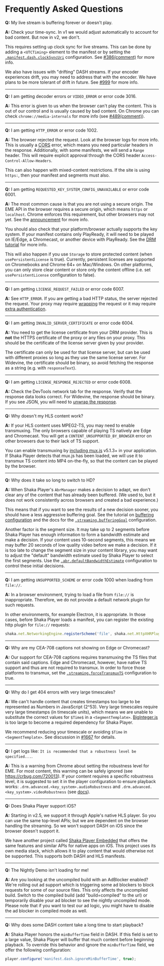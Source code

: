 # Frequently Asked Questions

**Q:** My live stream is buffering forever or doesn't play.

**A:** Check your time-sync.  In v1 we would adjust automatically to account for
bad content.  But now in v2, we don't.

This requires setting up clock sync for live streams.  This can be done by
adding a `<UTCTiming>` element to the manifest or by setting the
[`.manifest.dash.clockSyncUri`][DashManifestConfiguration] configuration.
See [#386(comment)][386] for more info.

We also have issues with "drifting" DASH streams.  If your encoder experiences
drift, you may need to address that with the encoder.  We have plans to be
more tolerant of drift in future.  See [#999][999] for more info.

<hr>

**Q:** I am getting decoder errors or `VIDEO_ERROR` or error code 3016.

**A:** This error is given to us when the browser can't play the content.  This
is out of our control and is usually caused by bad content.  On Chrome you can
check `chrome://media-internals` for more info (see [#489(comment)][489]).

<hr>

**Q:** I am getting `HTTP_ERROR` or error code 1002.

**A:** The browser rejected the request.  Look at the browser logs for more
info.  This is usually a [CORS][] error, which means you need particular
headers in the response.  Additionally, with some manifests, we will send a
`Range` header.  This will require explicit approval through the CORS header
`Access-Control-Allow-Headers`.

This can also happen with mixed-content restrictions.  If the site is using
`https:`, then your manifest and segments must also.

<hr>

**Q:** I am getting `REQUESTED_KEY_SYSTEM_CONFIG_UNAVAILABLE` or error code
6001.

**A:** The most common cause is that you are not using a secure origin.  The
EME API in the browser requires a secure origin, which means `https` or
`localhost`.  Chrome enforces this requirement, but other browsers may not yet.
See the [announcement][eme_https] for more info.

You should also check that your platform/browser actually supports the key
system.  If your manifest contains only PlayReady, it will need to be played on
IE/Edge, a Chromecast, or another device with PlayReady.
See the [DRM tutorial][drm_tutorial] for more info.

This will also happen if you use `Storage` to store protected content (when
`usePersistentLicense` is true).  Currently, persistent licenses are supported
on Chromebooks and Chrome 64+ on Mac/Windows.  On other platforms, you can only
store clear content or store only the content offline (i.e. set
`usePersistentLicense` configuration to false).

<hr>

**Q:** I am getting `LICENSE_REQUEST_FAILED` or error code 6007.

**A:** See `HTTP_ERROR`.  If you are getting a bad HTTP status, the server
rejected the request.  Your proxy may require [wrapping][wrapping] the request
or it may require [extra authentication][auth].

<hr>

**Q:** I am getting `INVALID_SERVER_CERTIFICATE` or error code 6004.

**A:** You need to get the license certificate from your DRM provider.  This is
**not** the HTTPS certificate of the proxy or any files on your proxy.  This
should be the certificate of the license server given by your provider.

The certificate can only be used for that license server, but can be used with
different proxies so long as they use the same license server.  For Widevine,
the certificate should be binary, so avoid fetching the response as a string
(e.g. with `responseText`).

<hr>

**Q:** I am getting `LICENSE_RESPONSE_REJECTED` or error code 6008.

**A:** Check the DevTools network tab for the response.  Verify that the
response data looks correct.  For Widevine, the response should be binary.  If
you see JSON, you will need to [unwrap the response][wrapping].

<hr>

**Q:** Why doesn't my HLS content work?

**A:** If your HLS content uses MPEG2-TS, you may need to enable transmuxing.
The only browsers capable of playing TS natively are Edge and Chromecast.  You
will get a `CONTENT_UNSUPPORTED_BY_BROWSER` error on other browsers due to
their lack of TS support.

You can enable transmuxing by [including mux.js][] v5.1.3+ in your application.
If Shaka Player detects that mux.js has been loaded, we will use it to transmux
TS content into MP4 on-the-fly, so that the content can be played by the
browser.

<hr>

**Q:** Why does it take so long to switch to HD?

**A:** When Shaka Player's `AbrManager` makes a decision to adapt, we don't
clear any of the content that has already been buffered.  (We used to, but it
does not work consistently across browsers and created a bad experience.)

This means that if you want to see the results of a new decision sooner, you
should have a less aggressive buffering goal.  See the tutorial on [buffering
configuration][buffering] and the docs for the
[`.streaming.bufferingGoal`][StreamingConfiguration] configuration.

Another factor is the segment size.  It may take up to 2 segments before Shaka
Player has enough information to form a bandwidth estimate and make a decision.
If your content uses 10-second segments, this means we may buffer 20 seconds
of low quality video before we make a decision.  If it is too late to change
the segment size in your content library, you may want to adjust the "default"
bandwidth estimate used by Shaka Player to select the first segments.  Use the
[`.abr.defaultBandwidthEstimate`][AbrConfiguration] configuration to control
these initial decisions.

<hr>

**Q:** I am getting `UNSUPPORTED_SCHEME` or error code 1000 when loading from
`file://`.

**A:** In a browser environment, trying to load a file from `file://` is
inappropriate. Therefore, we do not provide a default network plugin for such
requests.

In other environments, for example Electron, it is appropriate.
In those cases, before Shaka Player loads a manifest, you can register the
existing http plugin for `file://` requests:
```js
shaka.net.NetworkingEngine.registerScheme('file', shaka.net.HttpXHRPlugin);
```

<hr>

**Q:** Why are my CEA-708 captions not showing on Edge or Chromecast?

**A:** Our support for CEA-708 captions requires transmuxing the TS files that
contain said captions.  Edge and Chromecast, however, have native TS support and
thus are not required to transmux.
In order to force those platforms to transmux, set the
[`.streaming.forceTransmuxTS`][StreamingConfiguration] configuration to true.

<hr>

**Q:** Why do I get 404 errors with very large timescales?

**A:** We can't handle content that creates timestamps too large to be
represented as Numbers in JavaScript (2^53).  Very large timescales require very
large timestamps (in timescale units), which means we are unable to substitute
the correct values for `$Time$` in a `<SegmentTemplate>`.  [BigInteger.js][] is
too large to become a required dependency for Shaka Player.

We recommend reducing your timescale or avoiding `$Time` in `<SegmentTemplate>`.
See discussion in [#1667][1667] for details.

<hr>

**Q:** I get logs like: `It is recommended that a robustness level be
specified...`.

**A:** This is a warning from Chrome about setting the robustness level for EME.
For most content, this warning can be safely ignored (see
<https://crbug.com/720013>).  If your content requires a specific robustness
level, it is suggested to set it in the player configuration to ensure playback
works: `.drm.advanced.<key_system>.audioRobustness` and
`.drm.advanced.<key_system>.videoRobustness` (see
[docs][AdvancedDrmConfiguration]).

<hr>

**Q:** Does Shaka Player support iOS?

**A:** Starting in v2.5, we support it through Apple's native HLS player.  So
you can use the same top-level APIs; but we are dependent on the browser
handling the streaming.  So we won't support DASH on iOS since the browser
doesn't support it.

We have another project called [Shaka Player Embedded][] that offers the same
features and similar APIs for native apps on iOS.  This project uses its own
media stack, which allows it to play content that would otherwise not be
supported.  This supports both DASH and HLS manifests.

<hr>

**Q:** The Nightly Demo isn't loading for me!

**A:** Are you looking at the uncompiled build with an AdBlocker enabled?
We're rolling out ad support which is triggering some ad blockers to block
requests for some of our source files. This only affects the uncompiled build.
Switch to the compiled build (add "build=compiled" to the url) or temporarily
disable your ad blocker to see the nightly uncompiled mode.
Please note that if you want to test our ad logic, you might have to disable
the ad blocker in compiled mode as well.

<hr>

**Q:** Why does some DASH content take a long time to start playback?

**A:** Shaka Player honors the `minBufferTime` field in DASH.  If this field is
set to a large value, Shaka Player will buffer that much content before
beginning playback.  To override this behavior and ignore the `minBufferTime`
field, we offer the following configuration:

```js
player.configure('manifest.dash.ignoreMinBufferTime', true);
```

[386]: https://github.com/google/shaka-player/issues/386#issuecomment-227898001
[489]: https://github.com/google/shaka-player/issues/489#issuecomment-240466224
[743]: https://github.com/google/shaka-player/issues/743
[887]: https://github.com/google/shaka-player/issues/887
[999]: https://github.com/google/shaka-player/issues/999
[1667]: https://github.com/google/shaka-player/issues/1667
[AbrConfiguration]: https://shaka-player-demo.appspot.com/docs/api/shaka.extern.html#.AbrConfiguration
[AdvancedDrmConfiguration]: https://shaka-player-demo.appspot.com/docs/api/shakaExtern.html#.AdvancedDrmConfiguration
[BigInteger.js]: https://github.com/peterolson/BigInteger.js
[CORS]: https://developer.mozilla.org/en-US/docs/Web/HTTP/Access_control_CORS
[DashManifestConfiguration]: https://shaka-player-demo.appspot.com/docs/api/shaka.extern.html#.DashManifestConfiguration
[Shaka Player Embedded]: https://github.com/google/shaka-player-embedded
[StreamingConfiguration]: https://shaka-player-demo.appspot.com/docs/api/shaka.extern.html#.StreamingConfiguration
[auth]: https://shaka-player-demo.appspot.com/docs/api/tutorial-license-server-auth.html
[buffering]: https://shaka-player-demo.appspot.com/docs/api/tutorial-network-and-buffering-config.html
[drm_tutorial]: https://shaka-player-demo.appspot.com/docs/api/tutorial-drm-config.html
[eme_https]: https://sites.google.com/a/chromium.org/dev/Home/chromium-security/deprecating-powerful-features-on-insecure-origins
[wrapping]: https://shaka-player-demo.appspot.com/docs/api/tutorial-license-wrapping.html
[including mux.js]: https://github.com/google/shaka-player/blob/967f3399/demo/index.html#L39
